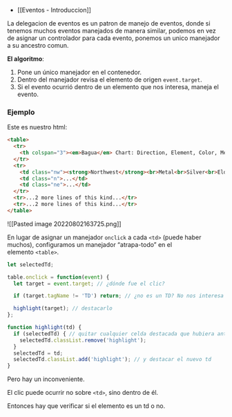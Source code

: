 - [[Eventos - Introduccion]]

La delegacion de eventos es un patron de manejo de eventos, donde si tenemos muchos eventos manejados de manera similar, podemos en vez de asignar un controlador para cada evento, ponemos un unico manejador a su ancestro comun.

**El algoritmo**:

1.  Pone un único manejador en el contenedor.
2.  Dentro del manejador revisa el elemento de origen `event.target`.
3.  Si el evento ocurrió dentro de un elemento que nos interesa, maneja el evento.

### Ejemplo

Este es nuestro html:

```html
<table>
  <tr>
    <th colspan="3"><em>Bagua</em> Chart: Direction, Element, Color, Meaning</th>
  </tr>
  <tr>
    <td class="nw"><strong>Northwest</strong><br>Metal<br>Silver<br>Elders</td>
    <td class="n">...</td>
    <td class="ne">...</td>
  </tr>
  <tr>...2 more lines of this kind...</tr>
  <tr>...2 more lines of this kind...</tr>
</table>
```

![[Pasted image 20220802163725.png]]

En lugar de asignar un manejador `onclick` a cada `<td>` (puede haber muchos), configuramos un manejador “atrapa-todo” en el elemento `<table>`.

```js
let selectedTd;

table.onclick = function(event) {
  let target = event.target; // ¿dónde fue el clic?

  if (target.tagName != 'TD') return; // ¿no es un TD? No nos interesa

  highlight(target); // destacarlo
};

function highlight(td) {
  if (selectedTd) { // quitar cualquier celda destacada que hubiera antes
    selectedTd.classList.remove('highlight');
  }
  selectedTd = td;
  selectedTd.classList.add('highlight'); // y destacar el nuevo td
}
```

Pero hay un inconveniente.

El clic puede ocurrir no sobre `<td>`, sino dentro de él.

Entonces hay que verificar si el elemento es un td o no.